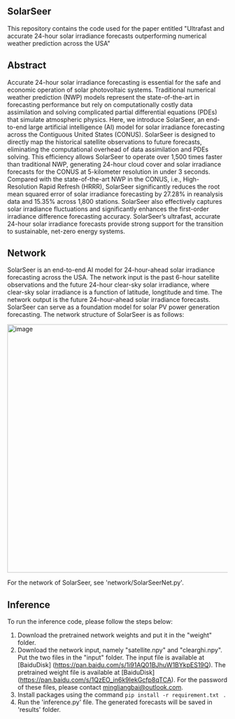 SolarSeer
---
This repository contains the code used for the paper entitled "Ultrafast and accurate 24-hour solar irradiance forecasts
outperforming numerical weather prediction across the USA"

Abstract
---
Accurate 24-hour solar irradiance forecasting is essential for the safe and economic operation of solar
photovoltaic systems. Traditional numerical weather prediction (NWP) models represent the state-of-the-art in
forecasting performance but rely on computationally costly data assimilation and solving complicated partial
differential equations (PDEs) that simulate atmospheric physics. Here, we introduce SolarSeer, an end-to-end large
artificial intelligence (AI) model for solar irradiance forecasting across the Contiguous United States (CONUS).
SolarSeer is designed to directly map the historical satellite observations to future forecasts, eliminating the
computational overhead of data assimilation and PDEs solving. This efficiency allows SolarSeer to operate over
1,500 times faster than traditional NWP, generating 24-hour cloud cover and solar irradiance forecasts for the
CONUS at 5-kilometer resolution in under 3 seconds. Compared with the state-of-the-art NWP in the CONUS,
i.e., High-Resolution Rapid Refresh (HRRR), SolarSeer significantly reduces the root mean squared error of solar
irradiance forecasting by 27.28% in reanalysis data and 15.35% across 1,800 stations. SolarSeer also effectively
captures solar irradiance fluctuations and significantly enhances the first-order irradiance difference forecasting
accuracy. SolarSeer’s ultrafast, accurate 24-hour solar irradiance forecasts provide strong support for the transition
to sustainable, net-zero energy systems.

Network
---
SolarSeer is an end-to-end AI model for 24-hour-ahead solar irradiance forecasting across the USA. The network input is the past 6-hour 
satellite observations and the future 24-hour clear-sky solar irradiance, where clear-sky solar irradiance is a function of latitude, 
longtitude and time. The network output is the future 24-hour-ahead solar irradiance forecasts. SolarSeer can serve as a foundation 
model for solar PV power generation forecasting. The network structure of SolarSeer is as follows:

<img width="514" height="567" alt="image" src="https://github.com/user-attachments/assets/a8621cc2-e80b-4b3a-bbb2-a3eb03ca55c6" />

For the network of SolarSeer, see 'network/SolarSeerNet.py'.

Inference
---
To run the inference code, please follow the steps below:

1. Download the pretrained network weights and put it in the "weight" folder.
2. Download the network input, namely "satellite.npy" and "clearghi.npy". Put the two files in the "input" folder.
   The input file is available at [BaiduDisk] (https://pan.baidu.com/s/1i91AQ01BJhuW1BYkpES19Q).
   The pretrained weight file is available at [BaiduDisk] (https://pan.baidu.com/s/1QzEO_in6k9IekGcfp8qTCA).
   For the password of these files, please contact mingliangbai@outlook.com. 
4. Install packages using the command ```pip install -r requirement.txt ``` .
5. Run the 'inference.py' file. The generated forecasts will be saved in 'results' folder.
